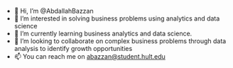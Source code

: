 - 👋 Hi, I’m @AbdallahBazzan
- 👀 I’m interested in solving business problems using analytics and data science
- 🌱 I’m currently learning business analytics and data science.
- 💞️ I’m looking to collaborate on complex business problems through data analysis to identify growth opportunities
- 📫 You can reach me on abazzan@student.hult.edu

<!---
AbdallahBazzan/AbdallahBazzan is a ✨ special ✨ repository because its `README.md` (this file) appears on your GitHub profile.
You can click the Preview link to take a look at your changes.
--->
